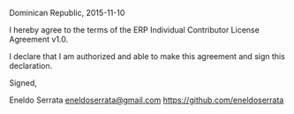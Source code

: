 Dominican Republic, 2015-11-10

I hereby agree to the terms of the ERP Individual Contributor License
Agreement v1.0.

I declare that I am authorized and able to make this agreement and sign this
declaration.

Signed,

Eneldo Serrata eneldoserrata@gmail.com https://github.com/eneldoserrata
